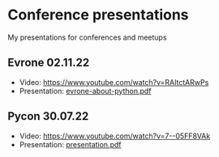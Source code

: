 # Conference presentations
My presentations for conferences and meetups

## Evrone 02.11.22
* Video: https://www.youtube.com/watch?v=RAItctARwPs
* Presentation: [evrone-about-python.pdf](./evrone-02.11.22/evrone-about-python.pdf)

## Pycon 30.07.22
* Video: https://www.youtube.com/watch?v=7--05FF8VAk
* Presentation: [presentation.pdf](./pycon-30.07.22/presentation.pdf)
